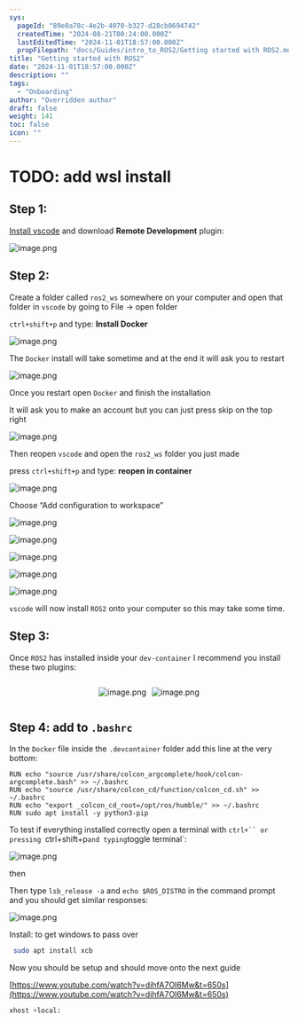 ```yaml
---
sys:
  pageId: "89e0a78c-4e2b-4070-b327-d28cb0694742"
  createdTime: "2024-08-21T00:24:00.000Z"
  lastEditedTime: "2024-11-01T18:57:00.000Z"
  propFilepath: "docs/Guides/intro_to_ROS2/Getting started with ROS2.md"
title: "Getting started with ROS2"
date: "2024-11-01T18:57:00.000Z"
description: ""
tags:
  - "Onboarding"
author: "Overridden author"
draft: false
weight: 141
toc: false
icon: ""
---
```


# TODO: add wsl install

## Step 1:

[Install vscode](https://code.visualstudio.com/download) and download **Remote Development** plugin:

![image.png](https://prod-files-secure.s3.us-west-2.amazonaws.com/d518164a-d88e-44d1-a4ee-3adb3bd8bce0/efb52993-1881-4a40-b95e-6f020334f022/image.png?X-Amz-Algorithm=AWS4-HMAC-SHA256&X-Amz-Content-Sha256=UNSIGNED-PAYLOAD&X-Amz-Credential=ASIAZI2LB466UWEJRTTP%2F20250219%2Fus-west-2%2Fs3%2Faws4_request&X-Amz-Date=20250219T003617Z&X-Amz-Expires=3600&X-Amz-Security-Token=IQoJb3JpZ2luX2VjEHEaCXVzLXdlc3QtMiJGMEQCIC4YRERjnS%2BGHMptqv7yVAg3iIypDNXHeCeqzpyJiY22AiAek2V9SSGbcQDED3kjufukfuOqL%2BzkTwDBR5jQMEWeRCqIBAia%2F%2F%2F%2F%2F%2F%2F%2F%2F%2F8BEAAaDDYzNzQyMzE4MzgwNSIMbQ9%2Ftxaf4YvUo%2BvGKtwDMy8%2Ba6XjCzQ4wVRmU%2FbZw1UlgShh44E7GeOfkNuzuChosUerzVcvAPLLJ72u7otJfqsWikWfCqoL605nDzttIwiMWVcW2DnZIBEbGyh008iZ4i8rw3TMmQeuubtJ2oRHFsSmp2cg4ZBK8SwAeMfUIDbwWTVvkqlnmf753nZ%2B9HhzuYwAyKYB1oBHHijH2YMo3r70Y%2BoSTslTxz1InHepWDiLSrdPwS5oe5IngrrIVGG4Ze0h%2Fqh%2F2GJPkHdKsIZVEtuJnyRPaXzxFSNkrqS%2FqWPAHCnNmNSzwuccz2xWZx8smCafhQaK5t6sSfri6Q8TTt0biVp4FMa9%2FmfNcoCaWf%2BDEGu%2FW7CWCW0EoU4DWj7EL7rsWkzI36elhnkw4c1EvQydRu3iCfXHm%2FRUGWvK%2Bmum%2FTjBvi2Bgje2EN%2BrJ7yfXo0gHbYlU1WE0bWrrqucevnIFxVHoR9gdeCMLSNdxKF2kS0pCh%2BXX7%2Fp5qLUaeAQpfgLU9V9LZaOJ2%2BnxfKkLUKia%2F0WHRhFuy1D0wDl0rvjiRIBc%2FC1%2B3QVLP6silBw8X%2Br%2BSaf0IvREBoeTCboCiMy3V4RyFjlfIjI2wbpqB5%2FV%2BEY5qoz9pQ7SHYWyQ68CM9SZ3kZPHo382cwn83UvQY6pgEU6ys%2FwjBc4PdKiysGcuvZ%2Br66mSIOe3WtoWk%2BcMlvZnFiGnr1uEPKh9YjOUXPynKNLg746RV0Fe4suhra7HRKBXN%2FNwIFQ3GsVJ7XqzwK1zCt2XBFduMkddPFwZ1Mmgw9fk8yzKJ1vmpt9c7SdUg%2F3O6eMGS%2ByZP5EOVeTNFX2jMaKESukRpfXGy9xmU2Spk2xXZ%2FUQmjNAJzp8XXGaT7fvSpRjQ2&X-Amz-Signature=b870760963035db9b5f8dfd2d05500d9f770114e013073cf507eab2516226362&X-Amz-SignedHeaders=host&x-id=GetObject)

## Step 2:

Create a folder called `ros2_ws` somewhere on your computer and open that folder in `vscode` by going to File → open folder 

`ctrl+shift+p` and type: **Install Docker**

![image.png](https://prod-files-secure.s3.us-west-2.amazonaws.com/d518164a-d88e-44d1-a4ee-3adb3bd8bce0/2269dc0e-1cd5-47ff-bceb-c04ad9b2eab0/image.png?X-Amz-Algorithm=AWS4-HMAC-SHA256&X-Amz-Content-Sha256=UNSIGNED-PAYLOAD&X-Amz-Credential=ASIAZI2LB466UWEJRTTP%2F20250219%2Fus-west-2%2Fs3%2Faws4_request&X-Amz-Date=20250219T003617Z&X-Amz-Expires=3600&X-Amz-Security-Token=IQoJb3JpZ2luX2VjEHEaCXVzLXdlc3QtMiJGMEQCIC4YRERjnS%2BGHMptqv7yVAg3iIypDNXHeCeqzpyJiY22AiAek2V9SSGbcQDED3kjufukfuOqL%2BzkTwDBR5jQMEWeRCqIBAia%2F%2F%2F%2F%2F%2F%2F%2F%2F%2F8BEAAaDDYzNzQyMzE4MzgwNSIMbQ9%2Ftxaf4YvUo%2BvGKtwDMy8%2Ba6XjCzQ4wVRmU%2FbZw1UlgShh44E7GeOfkNuzuChosUerzVcvAPLLJ72u7otJfqsWikWfCqoL605nDzttIwiMWVcW2DnZIBEbGyh008iZ4i8rw3TMmQeuubtJ2oRHFsSmp2cg4ZBK8SwAeMfUIDbwWTVvkqlnmf753nZ%2B9HhzuYwAyKYB1oBHHijH2YMo3r70Y%2BoSTslTxz1InHepWDiLSrdPwS5oe5IngrrIVGG4Ze0h%2Fqh%2F2GJPkHdKsIZVEtuJnyRPaXzxFSNkrqS%2FqWPAHCnNmNSzwuccz2xWZx8smCafhQaK5t6sSfri6Q8TTt0biVp4FMa9%2FmfNcoCaWf%2BDEGu%2FW7CWCW0EoU4DWj7EL7rsWkzI36elhnkw4c1EvQydRu3iCfXHm%2FRUGWvK%2Bmum%2FTjBvi2Bgje2EN%2BrJ7yfXo0gHbYlU1WE0bWrrqucevnIFxVHoR9gdeCMLSNdxKF2kS0pCh%2BXX7%2Fp5qLUaeAQpfgLU9V9LZaOJ2%2BnxfKkLUKia%2F0WHRhFuy1D0wDl0rvjiRIBc%2FC1%2B3QVLP6silBw8X%2Br%2BSaf0IvREBoeTCboCiMy3V4RyFjlfIjI2wbpqB5%2FV%2BEY5qoz9pQ7SHYWyQ68CM9SZ3kZPHo382cwn83UvQY6pgEU6ys%2FwjBc4PdKiysGcuvZ%2Br66mSIOe3WtoWk%2BcMlvZnFiGnr1uEPKh9YjOUXPynKNLg746RV0Fe4suhra7HRKBXN%2FNwIFQ3GsVJ7XqzwK1zCt2XBFduMkddPFwZ1Mmgw9fk8yzKJ1vmpt9c7SdUg%2F3O6eMGS%2ByZP5EOVeTNFX2jMaKESukRpfXGy9xmU2Spk2xXZ%2FUQmjNAJzp8XXGaT7fvSpRjQ2&X-Amz-Signature=195a9a3c6de8b74d78d555b47da0952d272629bad1cc2a61d4032b68cc8f1b81&X-Amz-SignedHeaders=host&x-id=GetObject)

The `Docker` install will take sometime and at the end it will ask you to restart

![image.png](https://prod-files-secure.s3.us-west-2.amazonaws.com/d518164a-d88e-44d1-a4ee-3adb3bd8bce0/ed233f78-be33-4b1f-b89c-9c346c0e961e/image.png?X-Amz-Algorithm=AWS4-HMAC-SHA256&X-Amz-Content-Sha256=UNSIGNED-PAYLOAD&X-Amz-Credential=ASIAZI2LB466UWEJRTTP%2F20250219%2Fus-west-2%2Fs3%2Faws4_request&X-Amz-Date=20250219T003617Z&X-Amz-Expires=3600&X-Amz-Security-Token=IQoJb3JpZ2luX2VjEHEaCXVzLXdlc3QtMiJGMEQCIC4YRERjnS%2BGHMptqv7yVAg3iIypDNXHeCeqzpyJiY22AiAek2V9SSGbcQDED3kjufukfuOqL%2BzkTwDBR5jQMEWeRCqIBAia%2F%2F%2F%2F%2F%2F%2F%2F%2F%2F8BEAAaDDYzNzQyMzE4MzgwNSIMbQ9%2Ftxaf4YvUo%2BvGKtwDMy8%2Ba6XjCzQ4wVRmU%2FbZw1UlgShh44E7GeOfkNuzuChosUerzVcvAPLLJ72u7otJfqsWikWfCqoL605nDzttIwiMWVcW2DnZIBEbGyh008iZ4i8rw3TMmQeuubtJ2oRHFsSmp2cg4ZBK8SwAeMfUIDbwWTVvkqlnmf753nZ%2B9HhzuYwAyKYB1oBHHijH2YMo3r70Y%2BoSTslTxz1InHepWDiLSrdPwS5oe5IngrrIVGG4Ze0h%2Fqh%2F2GJPkHdKsIZVEtuJnyRPaXzxFSNkrqS%2FqWPAHCnNmNSzwuccz2xWZx8smCafhQaK5t6sSfri6Q8TTt0biVp4FMa9%2FmfNcoCaWf%2BDEGu%2FW7CWCW0EoU4DWj7EL7rsWkzI36elhnkw4c1EvQydRu3iCfXHm%2FRUGWvK%2Bmum%2FTjBvi2Bgje2EN%2BrJ7yfXo0gHbYlU1WE0bWrrqucevnIFxVHoR9gdeCMLSNdxKF2kS0pCh%2BXX7%2Fp5qLUaeAQpfgLU9V9LZaOJ2%2BnxfKkLUKia%2F0WHRhFuy1D0wDl0rvjiRIBc%2FC1%2B3QVLP6silBw8X%2Br%2BSaf0IvREBoeTCboCiMy3V4RyFjlfIjI2wbpqB5%2FV%2BEY5qoz9pQ7SHYWyQ68CM9SZ3kZPHo382cwn83UvQY6pgEU6ys%2FwjBc4PdKiysGcuvZ%2Br66mSIOe3WtoWk%2BcMlvZnFiGnr1uEPKh9YjOUXPynKNLg746RV0Fe4suhra7HRKBXN%2FNwIFQ3GsVJ7XqzwK1zCt2XBFduMkddPFwZ1Mmgw9fk8yzKJ1vmpt9c7SdUg%2F3O6eMGS%2ByZP5EOVeTNFX2jMaKESukRpfXGy9xmU2Spk2xXZ%2FUQmjNAJzp8XXGaT7fvSpRjQ2&X-Amz-Signature=e29e280a65fde7938a15e30da53bbe8d2fc76ea6afa04878cc1a45b96eff631d&X-Amz-SignedHeaders=host&x-id=GetObject)

Once you restart open `Docker` and finish the installation

It will ask you to make an account but you can just press skip on the top right

![image.png](https://prod-files-secure.s3.us-west-2.amazonaws.com/d518164a-d88e-44d1-a4ee-3adb3bd8bce0/21010ad9-1659-4fd9-9f59-9932a09b2a3d/image.png?X-Amz-Algorithm=AWS4-HMAC-SHA256&X-Amz-Content-Sha256=UNSIGNED-PAYLOAD&X-Amz-Credential=ASIAZI2LB466UWEJRTTP%2F20250219%2Fus-west-2%2Fs3%2Faws4_request&X-Amz-Date=20250219T003617Z&X-Amz-Expires=3600&X-Amz-Security-Token=IQoJb3JpZ2luX2VjEHEaCXVzLXdlc3QtMiJGMEQCIC4YRERjnS%2BGHMptqv7yVAg3iIypDNXHeCeqzpyJiY22AiAek2V9SSGbcQDED3kjufukfuOqL%2BzkTwDBR5jQMEWeRCqIBAia%2F%2F%2F%2F%2F%2F%2F%2F%2F%2F8BEAAaDDYzNzQyMzE4MzgwNSIMbQ9%2Ftxaf4YvUo%2BvGKtwDMy8%2Ba6XjCzQ4wVRmU%2FbZw1UlgShh44E7GeOfkNuzuChosUerzVcvAPLLJ72u7otJfqsWikWfCqoL605nDzttIwiMWVcW2DnZIBEbGyh008iZ4i8rw3TMmQeuubtJ2oRHFsSmp2cg4ZBK8SwAeMfUIDbwWTVvkqlnmf753nZ%2B9HhzuYwAyKYB1oBHHijH2YMo3r70Y%2BoSTslTxz1InHepWDiLSrdPwS5oe5IngrrIVGG4Ze0h%2Fqh%2F2GJPkHdKsIZVEtuJnyRPaXzxFSNkrqS%2FqWPAHCnNmNSzwuccz2xWZx8smCafhQaK5t6sSfri6Q8TTt0biVp4FMa9%2FmfNcoCaWf%2BDEGu%2FW7CWCW0EoU4DWj7EL7rsWkzI36elhnkw4c1EvQydRu3iCfXHm%2FRUGWvK%2Bmum%2FTjBvi2Bgje2EN%2BrJ7yfXo0gHbYlU1WE0bWrrqucevnIFxVHoR9gdeCMLSNdxKF2kS0pCh%2BXX7%2Fp5qLUaeAQpfgLU9V9LZaOJ2%2BnxfKkLUKia%2F0WHRhFuy1D0wDl0rvjiRIBc%2FC1%2B3QVLP6silBw8X%2Br%2BSaf0IvREBoeTCboCiMy3V4RyFjlfIjI2wbpqB5%2FV%2BEY5qoz9pQ7SHYWyQ68CM9SZ3kZPHo382cwn83UvQY6pgEU6ys%2FwjBc4PdKiysGcuvZ%2Br66mSIOe3WtoWk%2BcMlvZnFiGnr1uEPKh9YjOUXPynKNLg746RV0Fe4suhra7HRKBXN%2FNwIFQ3GsVJ7XqzwK1zCt2XBFduMkddPFwZ1Mmgw9fk8yzKJ1vmpt9c7SdUg%2F3O6eMGS%2ByZP5EOVeTNFX2jMaKESukRpfXGy9xmU2Spk2xXZ%2FUQmjNAJzp8XXGaT7fvSpRjQ2&X-Amz-Signature=47aac3f840fb466751d712dbb8076104fed3f6566eb42d0653ddd66dcbb745fe&X-Amz-SignedHeaders=host&x-id=GetObject)

Then reopen `vscode` and open the `ros2_ws` folder you just made

press `ctrl+shift+p` and type: **reopen in container**

![image.png](https://prod-files-secure.s3.us-west-2.amazonaws.com/d518164a-d88e-44d1-a4ee-3adb3bd8bce0/4e93b8c2-41ad-488c-8095-c74205196118/image.png?X-Amz-Algorithm=AWS4-HMAC-SHA256&X-Amz-Content-Sha256=UNSIGNED-PAYLOAD&X-Amz-Credential=ASIAZI2LB466UWEJRTTP%2F20250219%2Fus-west-2%2Fs3%2Faws4_request&X-Amz-Date=20250219T003617Z&X-Amz-Expires=3600&X-Amz-Security-Token=IQoJb3JpZ2luX2VjEHEaCXVzLXdlc3QtMiJGMEQCIC4YRERjnS%2BGHMptqv7yVAg3iIypDNXHeCeqzpyJiY22AiAek2V9SSGbcQDED3kjufukfuOqL%2BzkTwDBR5jQMEWeRCqIBAia%2F%2F%2F%2F%2F%2F%2F%2F%2F%2F8BEAAaDDYzNzQyMzE4MzgwNSIMbQ9%2Ftxaf4YvUo%2BvGKtwDMy8%2Ba6XjCzQ4wVRmU%2FbZw1UlgShh44E7GeOfkNuzuChosUerzVcvAPLLJ72u7otJfqsWikWfCqoL605nDzttIwiMWVcW2DnZIBEbGyh008iZ4i8rw3TMmQeuubtJ2oRHFsSmp2cg4ZBK8SwAeMfUIDbwWTVvkqlnmf753nZ%2B9HhzuYwAyKYB1oBHHijH2YMo3r70Y%2BoSTslTxz1InHepWDiLSrdPwS5oe5IngrrIVGG4Ze0h%2Fqh%2F2GJPkHdKsIZVEtuJnyRPaXzxFSNkrqS%2FqWPAHCnNmNSzwuccz2xWZx8smCafhQaK5t6sSfri6Q8TTt0biVp4FMa9%2FmfNcoCaWf%2BDEGu%2FW7CWCW0EoU4DWj7EL7rsWkzI36elhnkw4c1EvQydRu3iCfXHm%2FRUGWvK%2Bmum%2FTjBvi2Bgje2EN%2BrJ7yfXo0gHbYlU1WE0bWrrqucevnIFxVHoR9gdeCMLSNdxKF2kS0pCh%2BXX7%2Fp5qLUaeAQpfgLU9V9LZaOJ2%2BnxfKkLUKia%2F0WHRhFuy1D0wDl0rvjiRIBc%2FC1%2B3QVLP6silBw8X%2Br%2BSaf0IvREBoeTCboCiMy3V4RyFjlfIjI2wbpqB5%2FV%2BEY5qoz9pQ7SHYWyQ68CM9SZ3kZPHo382cwn83UvQY6pgEU6ys%2FwjBc4PdKiysGcuvZ%2Br66mSIOe3WtoWk%2BcMlvZnFiGnr1uEPKh9YjOUXPynKNLg746RV0Fe4suhra7HRKBXN%2FNwIFQ3GsVJ7XqzwK1zCt2XBFduMkddPFwZ1Mmgw9fk8yzKJ1vmpt9c7SdUg%2F3O6eMGS%2ByZP5EOVeTNFX2jMaKESukRpfXGy9xmU2Spk2xXZ%2FUQmjNAJzp8XXGaT7fvSpRjQ2&X-Amz-Signature=69fb93bb72614addddfe5a882a5db16ec76a8329cb23e4ca2d4c79d7727af0c5&X-Amz-SignedHeaders=host&x-id=GetObject)

Choose “Add configuration to workspace”

![image.png](https://prod-files-secure.s3.us-west-2.amazonaws.com/d518164a-d88e-44d1-a4ee-3adb3bd8bce0/9560b282-5060-4989-ba37-97e7b2c22476/image.png?X-Amz-Algorithm=AWS4-HMAC-SHA256&X-Amz-Content-Sha256=UNSIGNED-PAYLOAD&X-Amz-Credential=ASIAZI2LB466UWEJRTTP%2F20250219%2Fus-west-2%2Fs3%2Faws4_request&X-Amz-Date=20250219T003617Z&X-Amz-Expires=3600&X-Amz-Security-Token=IQoJb3JpZ2luX2VjEHEaCXVzLXdlc3QtMiJGMEQCIC4YRERjnS%2BGHMptqv7yVAg3iIypDNXHeCeqzpyJiY22AiAek2V9SSGbcQDED3kjufukfuOqL%2BzkTwDBR5jQMEWeRCqIBAia%2F%2F%2F%2F%2F%2F%2F%2F%2F%2F8BEAAaDDYzNzQyMzE4MzgwNSIMbQ9%2Ftxaf4YvUo%2BvGKtwDMy8%2Ba6XjCzQ4wVRmU%2FbZw1UlgShh44E7GeOfkNuzuChosUerzVcvAPLLJ72u7otJfqsWikWfCqoL605nDzttIwiMWVcW2DnZIBEbGyh008iZ4i8rw3TMmQeuubtJ2oRHFsSmp2cg4ZBK8SwAeMfUIDbwWTVvkqlnmf753nZ%2B9HhzuYwAyKYB1oBHHijH2YMo3r70Y%2BoSTslTxz1InHepWDiLSrdPwS5oe5IngrrIVGG4Ze0h%2Fqh%2F2GJPkHdKsIZVEtuJnyRPaXzxFSNkrqS%2FqWPAHCnNmNSzwuccz2xWZx8smCafhQaK5t6sSfri6Q8TTt0biVp4FMa9%2FmfNcoCaWf%2BDEGu%2FW7CWCW0EoU4DWj7EL7rsWkzI36elhnkw4c1EvQydRu3iCfXHm%2FRUGWvK%2Bmum%2FTjBvi2Bgje2EN%2BrJ7yfXo0gHbYlU1WE0bWrrqucevnIFxVHoR9gdeCMLSNdxKF2kS0pCh%2BXX7%2Fp5qLUaeAQpfgLU9V9LZaOJ2%2BnxfKkLUKia%2F0WHRhFuy1D0wDl0rvjiRIBc%2FC1%2B3QVLP6silBw8X%2Br%2BSaf0IvREBoeTCboCiMy3V4RyFjlfIjI2wbpqB5%2FV%2BEY5qoz9pQ7SHYWyQ68CM9SZ3kZPHo382cwn83UvQY6pgEU6ys%2FwjBc4PdKiysGcuvZ%2Br66mSIOe3WtoWk%2BcMlvZnFiGnr1uEPKh9YjOUXPynKNLg746RV0Fe4suhra7HRKBXN%2FNwIFQ3GsVJ7XqzwK1zCt2XBFduMkddPFwZ1Mmgw9fk8yzKJ1vmpt9c7SdUg%2F3O6eMGS%2ByZP5EOVeTNFX2jMaKESukRpfXGy9xmU2Spk2xXZ%2FUQmjNAJzp8XXGaT7fvSpRjQ2&X-Amz-Signature=4fa59d205f52f3c4206d0f99046f874643317a3683745c6fb0efd8f762770b6a&X-Amz-SignedHeaders=host&x-id=GetObject)

![image.png](https://prod-files-secure.s3.us-west-2.amazonaws.com/d518164a-d88e-44d1-a4ee-3adb3bd8bce0/2ee63f81-886b-48e8-a553-dc6e5eac99e4/image.png?X-Amz-Algorithm=AWS4-HMAC-SHA256&X-Amz-Content-Sha256=UNSIGNED-PAYLOAD&X-Amz-Credential=ASIAZI2LB466UWEJRTTP%2F20250219%2Fus-west-2%2Fs3%2Faws4_request&X-Amz-Date=20250219T003617Z&X-Amz-Expires=3600&X-Amz-Security-Token=IQoJb3JpZ2luX2VjEHEaCXVzLXdlc3QtMiJGMEQCIC4YRERjnS%2BGHMptqv7yVAg3iIypDNXHeCeqzpyJiY22AiAek2V9SSGbcQDED3kjufukfuOqL%2BzkTwDBR5jQMEWeRCqIBAia%2F%2F%2F%2F%2F%2F%2F%2F%2F%2F8BEAAaDDYzNzQyMzE4MzgwNSIMbQ9%2Ftxaf4YvUo%2BvGKtwDMy8%2Ba6XjCzQ4wVRmU%2FbZw1UlgShh44E7GeOfkNuzuChosUerzVcvAPLLJ72u7otJfqsWikWfCqoL605nDzttIwiMWVcW2DnZIBEbGyh008iZ4i8rw3TMmQeuubtJ2oRHFsSmp2cg4ZBK8SwAeMfUIDbwWTVvkqlnmf753nZ%2B9HhzuYwAyKYB1oBHHijH2YMo3r70Y%2BoSTslTxz1InHepWDiLSrdPwS5oe5IngrrIVGG4Ze0h%2Fqh%2F2GJPkHdKsIZVEtuJnyRPaXzxFSNkrqS%2FqWPAHCnNmNSzwuccz2xWZx8smCafhQaK5t6sSfri6Q8TTt0biVp4FMa9%2FmfNcoCaWf%2BDEGu%2FW7CWCW0EoU4DWj7EL7rsWkzI36elhnkw4c1EvQydRu3iCfXHm%2FRUGWvK%2Bmum%2FTjBvi2Bgje2EN%2BrJ7yfXo0gHbYlU1WE0bWrrqucevnIFxVHoR9gdeCMLSNdxKF2kS0pCh%2BXX7%2Fp5qLUaeAQpfgLU9V9LZaOJ2%2BnxfKkLUKia%2F0WHRhFuy1D0wDl0rvjiRIBc%2FC1%2B3QVLP6silBw8X%2Br%2BSaf0IvREBoeTCboCiMy3V4RyFjlfIjI2wbpqB5%2FV%2BEY5qoz9pQ7SHYWyQ68CM9SZ3kZPHo382cwn83UvQY6pgEU6ys%2FwjBc4PdKiysGcuvZ%2Br66mSIOe3WtoWk%2BcMlvZnFiGnr1uEPKh9YjOUXPynKNLg746RV0Fe4suhra7HRKBXN%2FNwIFQ3GsVJ7XqzwK1zCt2XBFduMkddPFwZ1Mmgw9fk8yzKJ1vmpt9c7SdUg%2F3O6eMGS%2ByZP5EOVeTNFX2jMaKESukRpfXGy9xmU2Spk2xXZ%2FUQmjNAJzp8XXGaT7fvSpRjQ2&X-Amz-Signature=8555e339b73e7da12a13585fe7e06c6b89108688a40e9abd38debeb839637b8c&X-Amz-SignedHeaders=host&x-id=GetObject)

![image.png](https://prod-files-secure.s3.us-west-2.amazonaws.com/d518164a-d88e-44d1-a4ee-3adb3bd8bce0/ae1580b2-b048-407e-aed9-b584224a7a04/image.png?X-Amz-Algorithm=AWS4-HMAC-SHA256&X-Amz-Content-Sha256=UNSIGNED-PAYLOAD&X-Amz-Credential=ASIAZI2LB466UWEJRTTP%2F20250219%2Fus-west-2%2Fs3%2Faws4_request&X-Amz-Date=20250219T003617Z&X-Amz-Expires=3600&X-Amz-Security-Token=IQoJb3JpZ2luX2VjEHEaCXVzLXdlc3QtMiJGMEQCIC4YRERjnS%2BGHMptqv7yVAg3iIypDNXHeCeqzpyJiY22AiAek2V9SSGbcQDED3kjufukfuOqL%2BzkTwDBR5jQMEWeRCqIBAia%2F%2F%2F%2F%2F%2F%2F%2F%2F%2F8BEAAaDDYzNzQyMzE4MzgwNSIMbQ9%2Ftxaf4YvUo%2BvGKtwDMy8%2Ba6XjCzQ4wVRmU%2FbZw1UlgShh44E7GeOfkNuzuChosUerzVcvAPLLJ72u7otJfqsWikWfCqoL605nDzttIwiMWVcW2DnZIBEbGyh008iZ4i8rw3TMmQeuubtJ2oRHFsSmp2cg4ZBK8SwAeMfUIDbwWTVvkqlnmf753nZ%2B9HhzuYwAyKYB1oBHHijH2YMo3r70Y%2BoSTslTxz1InHepWDiLSrdPwS5oe5IngrrIVGG4Ze0h%2Fqh%2F2GJPkHdKsIZVEtuJnyRPaXzxFSNkrqS%2FqWPAHCnNmNSzwuccz2xWZx8smCafhQaK5t6sSfri6Q8TTt0biVp4FMa9%2FmfNcoCaWf%2BDEGu%2FW7CWCW0EoU4DWj7EL7rsWkzI36elhnkw4c1EvQydRu3iCfXHm%2FRUGWvK%2Bmum%2FTjBvi2Bgje2EN%2BrJ7yfXo0gHbYlU1WE0bWrrqucevnIFxVHoR9gdeCMLSNdxKF2kS0pCh%2BXX7%2Fp5qLUaeAQpfgLU9V9LZaOJ2%2BnxfKkLUKia%2F0WHRhFuy1D0wDl0rvjiRIBc%2FC1%2B3QVLP6silBw8X%2Br%2BSaf0IvREBoeTCboCiMy3V4RyFjlfIjI2wbpqB5%2FV%2BEY5qoz9pQ7SHYWyQ68CM9SZ3kZPHo382cwn83UvQY6pgEU6ys%2FwjBc4PdKiysGcuvZ%2Br66mSIOe3WtoWk%2BcMlvZnFiGnr1uEPKh9YjOUXPynKNLg746RV0Fe4suhra7HRKBXN%2FNwIFQ3GsVJ7XqzwK1zCt2XBFduMkddPFwZ1Mmgw9fk8yzKJ1vmpt9c7SdUg%2F3O6eMGS%2ByZP5EOVeTNFX2jMaKESukRpfXGy9xmU2Spk2xXZ%2FUQmjNAJzp8XXGaT7fvSpRjQ2&X-Amz-Signature=2eb5510499870568dafec34c86ebb734ce9b066b13fce647780e97c64129b6d5&X-Amz-SignedHeaders=host&x-id=GetObject)

![image.png](https://prod-files-secure.s3.us-west-2.amazonaws.com/d518164a-d88e-44d1-a4ee-3adb3bd8bce0/53255b28-f75e-430f-b9e3-c0ac8577e42b/image.png?X-Amz-Algorithm=AWS4-HMAC-SHA256&X-Amz-Content-Sha256=UNSIGNED-PAYLOAD&X-Amz-Credential=ASIAZI2LB466UWEJRTTP%2F20250219%2Fus-west-2%2Fs3%2Faws4_request&X-Amz-Date=20250219T003617Z&X-Amz-Expires=3600&X-Amz-Security-Token=IQoJb3JpZ2luX2VjEHEaCXVzLXdlc3QtMiJGMEQCIC4YRERjnS%2BGHMptqv7yVAg3iIypDNXHeCeqzpyJiY22AiAek2V9SSGbcQDED3kjufukfuOqL%2BzkTwDBR5jQMEWeRCqIBAia%2F%2F%2F%2F%2F%2F%2F%2F%2F%2F8BEAAaDDYzNzQyMzE4MzgwNSIMbQ9%2Ftxaf4YvUo%2BvGKtwDMy8%2Ba6XjCzQ4wVRmU%2FbZw1UlgShh44E7GeOfkNuzuChosUerzVcvAPLLJ72u7otJfqsWikWfCqoL605nDzttIwiMWVcW2DnZIBEbGyh008iZ4i8rw3TMmQeuubtJ2oRHFsSmp2cg4ZBK8SwAeMfUIDbwWTVvkqlnmf753nZ%2B9HhzuYwAyKYB1oBHHijH2YMo3r70Y%2BoSTslTxz1InHepWDiLSrdPwS5oe5IngrrIVGG4Ze0h%2Fqh%2F2GJPkHdKsIZVEtuJnyRPaXzxFSNkrqS%2FqWPAHCnNmNSzwuccz2xWZx8smCafhQaK5t6sSfri6Q8TTt0biVp4FMa9%2FmfNcoCaWf%2BDEGu%2FW7CWCW0EoU4DWj7EL7rsWkzI36elhnkw4c1EvQydRu3iCfXHm%2FRUGWvK%2Bmum%2FTjBvi2Bgje2EN%2BrJ7yfXo0gHbYlU1WE0bWrrqucevnIFxVHoR9gdeCMLSNdxKF2kS0pCh%2BXX7%2Fp5qLUaeAQpfgLU9V9LZaOJ2%2BnxfKkLUKia%2F0WHRhFuy1D0wDl0rvjiRIBc%2FC1%2B3QVLP6silBw8X%2Br%2BSaf0IvREBoeTCboCiMy3V4RyFjlfIjI2wbpqB5%2FV%2BEY5qoz9pQ7SHYWyQ68CM9SZ3kZPHo382cwn83UvQY6pgEU6ys%2FwjBc4PdKiysGcuvZ%2Br66mSIOe3WtoWk%2BcMlvZnFiGnr1uEPKh9YjOUXPynKNLg746RV0Fe4suhra7HRKBXN%2FNwIFQ3GsVJ7XqzwK1zCt2XBFduMkddPFwZ1Mmgw9fk8yzKJ1vmpt9c7SdUg%2F3O6eMGS%2ByZP5EOVeTNFX2jMaKESukRpfXGy9xmU2Spk2xXZ%2FUQmjNAJzp8XXGaT7fvSpRjQ2&X-Amz-Signature=ac5c7d7e04d226296836bcc2b9ecce783dfe5fde18a3e32e3bc2dce8a68109d3&X-Amz-SignedHeaders=host&x-id=GetObject)

![image.png](https://prod-files-secure.s3.us-west-2.amazonaws.com/d518164a-d88e-44d1-a4ee-3adb3bd8bce0/7c562767-5af9-4ffb-97d1-327bcdf4ee00/image.png?X-Amz-Algorithm=AWS4-HMAC-SHA256&X-Amz-Content-Sha256=UNSIGNED-PAYLOAD&X-Amz-Credential=ASIAZI2LB466UWEJRTTP%2F20250219%2Fus-west-2%2Fs3%2Faws4_request&X-Amz-Date=20250219T003617Z&X-Amz-Expires=3600&X-Amz-Security-Token=IQoJb3JpZ2luX2VjEHEaCXVzLXdlc3QtMiJGMEQCIC4YRERjnS%2BGHMptqv7yVAg3iIypDNXHeCeqzpyJiY22AiAek2V9SSGbcQDED3kjufukfuOqL%2BzkTwDBR5jQMEWeRCqIBAia%2F%2F%2F%2F%2F%2F%2F%2F%2F%2F8BEAAaDDYzNzQyMzE4MzgwNSIMbQ9%2Ftxaf4YvUo%2BvGKtwDMy8%2Ba6XjCzQ4wVRmU%2FbZw1UlgShh44E7GeOfkNuzuChosUerzVcvAPLLJ72u7otJfqsWikWfCqoL605nDzttIwiMWVcW2DnZIBEbGyh008iZ4i8rw3TMmQeuubtJ2oRHFsSmp2cg4ZBK8SwAeMfUIDbwWTVvkqlnmf753nZ%2B9HhzuYwAyKYB1oBHHijH2YMo3r70Y%2BoSTslTxz1InHepWDiLSrdPwS5oe5IngrrIVGG4Ze0h%2Fqh%2F2GJPkHdKsIZVEtuJnyRPaXzxFSNkrqS%2FqWPAHCnNmNSzwuccz2xWZx8smCafhQaK5t6sSfri6Q8TTt0biVp4FMa9%2FmfNcoCaWf%2BDEGu%2FW7CWCW0EoU4DWj7EL7rsWkzI36elhnkw4c1EvQydRu3iCfXHm%2FRUGWvK%2Bmum%2FTjBvi2Bgje2EN%2BrJ7yfXo0gHbYlU1WE0bWrrqucevnIFxVHoR9gdeCMLSNdxKF2kS0pCh%2BXX7%2Fp5qLUaeAQpfgLU9V9LZaOJ2%2BnxfKkLUKia%2F0WHRhFuy1D0wDl0rvjiRIBc%2FC1%2B3QVLP6silBw8X%2Br%2BSaf0IvREBoeTCboCiMy3V4RyFjlfIjI2wbpqB5%2FV%2BEY5qoz9pQ7SHYWyQ68CM9SZ3kZPHo382cwn83UvQY6pgEU6ys%2FwjBc4PdKiysGcuvZ%2Br66mSIOe3WtoWk%2BcMlvZnFiGnr1uEPKh9YjOUXPynKNLg746RV0Fe4suhra7HRKBXN%2FNwIFQ3GsVJ7XqzwK1zCt2XBFduMkddPFwZ1Mmgw9fk8yzKJ1vmpt9c7SdUg%2F3O6eMGS%2ByZP5EOVeTNFX2jMaKESukRpfXGy9xmU2Spk2xXZ%2FUQmjNAJzp8XXGaT7fvSpRjQ2&X-Amz-Signature=eb01e2a27753f3ef0950e77f79b8c935433bd7b9cfde31afed3ec5688feb3aef&X-Amz-SignedHeaders=host&x-id=GetObject)

`vscode` will now install `ROS2` onto your computer so this may take some time.

## Step 3:

Once `ROS2` has installed inside your `dev-container` I recommend you install these two plugins:

<div style="display: flex;flex-direction: row; column-gap:10px; max-width: 630px;justify-content: center;">
<div>

![image.png](https://prod-files-secure.s3.us-west-2.amazonaws.com/d518164a-d88e-44d1-a4ee-3adb3bd8bce0/3fc3d550-5a54-4ba1-ba6b-faa01cdb7369/image.png?X-Amz-Algorithm=AWS4-HMAC-SHA256&X-Amz-Content-Sha256=UNSIGNED-PAYLOAD&X-Amz-Credential=ASIAZI2LB466ZEQ4WVVJ%2F20250219%2Fus-west-2%2Fs3%2Faws4_request&X-Amz-Date=20250219T003621Z&X-Amz-Expires=3600&X-Amz-Security-Token=IQoJb3JpZ2luX2VjEHEaCXVzLXdlc3QtMiJHMEUCIArS8P4B9Ez97MayCMxz0ljp0nfy4V%2BRX2UTI696bz3rAiEAoYYm9vj2WFd6Bk2vQzfbtCc%2FyD58fKrduXbZ7meom5oqiAQImv%2F%2F%2F%2F%2F%2F%2F%2F%2F%2FARAAGgw2Mzc0MjMxODM4MDUiDJ1EctC8oLlr4xZVNircA5NZ%2FLc1Zso6%2FSvicjfwi8Dep05mctWDkBqHDUZAw4F4ZxN80TVpJ3XtlznXKkz1VINCR08j%2FYmZd6yt8ikuKhcoO98d%2FuGuOW8qdvoWzBoLwze54SqT05i5KEcOZr3vEsiZMlf63XROdtgJXDr2NMhH2%2BDr7LLaPPpxFCLn4jhLAIb3I0ITkkywo9WmDmQ%2B7Bt9PVqVUGBZXRcZ9oYDW3i7Ao6RHneU%2FEeGUGZvPqR6MZSrDHAnjkAEAU6ueZBNkAhzolbn6a2KdjuD7KbxArJjM6scRjEEHFKfLAhd4kR7DJg5eHXde97xPc9nea%2BaSaRBEa19v5W2gI8cnpXJP6QoCQjki6Kz2w0us1Ht2R%2BS6yeKfMFXjjXEs8EVmtIBB5MQOmcXNsluF8KYyo4AGNKS3%2FrwrmsRVdOb8XooMCDlLSOWzKis%2BLWEWd9lI9FqkTV6dvK7uYDNF26j1EMJxB97n1xcUHN7o4MisH2b7%2BznaMPy%2FsNJNj6hNu6qjuO6yp4FgFw%2BnyEkZxNE3eTlTEoC%2Fwa%2BP%2FOfKAjCKU1xoTBO5JVdpCNLuMAruwGklcpU2VKnrNgdXBUrr%2BE0xADAxDQJGp5LOGSZ%2BsqmBmS6oqrPEFvyOZnCKBHBrJiHMMzM1L0GOqUBLM1jOQq0UsboVJ00b899BLmQ6zChpx0YQg3qd1qDsvZtAMrjlicQonfkYxoWQzUrmh0MV6nCKuhycbMWFNiDHzytpo9KxA%2FMiaGx2IUZVMeWQoear9kmDAgxvX6Am9AoovXbJoon9oouEfMuj7h33m%2B4DXHrKNsW7kTUVY32wVDOZiyKBzl0eInRWQpnNNMmK%2BuRGa3w%2F03%2Fp7fkaJPAfkUo8VO%2F&X-Amz-Signature=cc7b4a86f53057dff8860f945c4f806a0fe30c7da26ed107564051f0a0c2bc22&X-Amz-SignedHeaders=host&x-id=GetObject)

</div>
<div>

![image.png](https://prod-files-secure.s3.us-west-2.amazonaws.com/d518164a-d88e-44d1-a4ee-3adb3bd8bce0/d994cc66-13c2-4093-a5a3-f84cf4601a82/image.png?X-Amz-Algorithm=AWS4-HMAC-SHA256&X-Amz-Content-Sha256=UNSIGNED-PAYLOAD&X-Amz-Credential=ASIAZI2LB466WMQUOK54%2F20250219%2Fus-west-2%2Fs3%2Faws4_request&X-Amz-Date=20250219T003621Z&X-Amz-Expires=3600&X-Amz-Security-Token=IQoJb3JpZ2luX2VjEHEaCXVzLXdlc3QtMiJIMEYCIQDfbJpcUtjruTAvQX1qUtXXW3f07JzvfHtopdS%2B0nfzoAIhAJjy0dyU0TowFjndh%2FX3gW8f9K%2FiFhGzGAOiIMVd9RG3KogECJr%2F%2F%2F%2F%2F%2F%2F%2F%2F%2FwEQABoMNjM3NDIzMTgzODA1IgwKOV%2FsNFRYTSpwEfIq3ANB2GAYprBF5phJNnyIbmZNtamGuyenIY0rZspKQf0WGObTg6zCm6QUiEeQ7XX26RU3MO73Foj%2BbgtLRT8shlTlWJcnzudjKznO8vP21BmKqqIwen%2BUq2ej5i5VQNX%2B%2FqETYtjzeiZVz9VKBncyBtLUkpbgTvnJSpeOqCr%2BJbtR6WHbYpi4MgedfJc0uxD5iPV%2F%2BQpKmhMLOcFLQBm6MLPt%2BQUdig%2B53V%2FNzDkMDqh7Os0dXFKt1H3UbC1%2FNXntdoELm%2BAPQJTsXcf%2Fni%2FEH%2B5VUYauf%2FY0HvWV8DuuRxy833eniQa4RTdaXnTvM1uQd8rsr4pdMxvdPB4U3gKv3cGb34RVRlcNRdjL%2FCuzSic3pqzrSnePkHG6ChmqJy3qg8Sd0bYDbgcBbF8QpEqm3VAGZnkqsvBdMyvaZRI5wfdCQ%2F2UoRO9D6Im5Hpi%2BQ%2BQx%2BwTkaqWTOwSdfEV5lLYJQylodGNvOqA5gARxIkMqtkYwYmlAjlcUUrv11n0U3XGaEavS3lIqLRHdwCKBUKBplnnPhTnjAJd5uNwkbPeRZHNnRFbLGgh1u59o8C%2Btt2yBG%2Bf0u18nJmVYZuzxHJYFl%2BKdNSHUaQ4zi52QYlisU3PEYxtHeABeWKdMsGJjDDizNS9BjqkAdugyM2K5RoGh7koV4MVHDa%2FsgwaRvzjUmKOUfagb7XeRC0vyTSO6ITfWJ8r%2FmylbPhGX5ZN87FCcVDauvwKD7L8gdX7gXhvmo2pRG8sOdk1%2BKpQCYMYSRgWuLkf9QyI0tl4YD2zJaTmsoMSFIbKmhOEAs32xLU8YMfI07iO3EB6gl3tLPTwqh9GCZgzSjoGCYGKUIIZQFDZpxw07yl%2F%2BJTaWKRZ&X-Amz-Signature=4eca3ae777c7ce8c2616a600bd29e44fe56d84029b353f67004ed805c5887cfe&X-Amz-SignedHeaders=host&x-id=GetObject)

</div>
</div>

## Step 4: add to `.bashrc`

In the `Docker` file inside the `.devcontainer` folder add this line at the very bottom: 

```docker
RUN echo "source /usr/share/colcon_argcomplete/hook/colcon-argcomplete.bash" >> ~/.bashrc
RUN echo "source /usr/share/colcon_cd/function/colcon_cd.sh" >> ~/.bashrc
RUN echo "export _colcon_cd_root=/opt/ros/humble/" >> ~/.bashrc
RUN sudo apt install -y python3-pip 
```

To test if everything installed correctly open a terminal with `ctrl+`` or pressing `ctrl+shift+p` and typing `toggle terminal`:

![image.png](https://prod-files-secure.s3.us-west-2.amazonaws.com/d518164a-d88e-44d1-a4ee-3adb3bd8bce0/6a4943d8-b04e-4c02-9a58-775f3384d1a5/image.png?X-Amz-Algorithm=AWS4-HMAC-SHA256&X-Amz-Content-Sha256=UNSIGNED-PAYLOAD&X-Amz-Credential=ASIAZI2LB466UWEJRTTP%2F20250219%2Fus-west-2%2Fs3%2Faws4_request&X-Amz-Date=20250219T003617Z&X-Amz-Expires=3600&X-Amz-Security-Token=IQoJb3JpZ2luX2VjEHEaCXVzLXdlc3QtMiJGMEQCIC4YRERjnS%2BGHMptqv7yVAg3iIypDNXHeCeqzpyJiY22AiAek2V9SSGbcQDED3kjufukfuOqL%2BzkTwDBR5jQMEWeRCqIBAia%2F%2F%2F%2F%2F%2F%2F%2F%2F%2F8BEAAaDDYzNzQyMzE4MzgwNSIMbQ9%2Ftxaf4YvUo%2BvGKtwDMy8%2Ba6XjCzQ4wVRmU%2FbZw1UlgShh44E7GeOfkNuzuChosUerzVcvAPLLJ72u7otJfqsWikWfCqoL605nDzttIwiMWVcW2DnZIBEbGyh008iZ4i8rw3TMmQeuubtJ2oRHFsSmp2cg4ZBK8SwAeMfUIDbwWTVvkqlnmf753nZ%2B9HhzuYwAyKYB1oBHHijH2YMo3r70Y%2BoSTslTxz1InHepWDiLSrdPwS5oe5IngrrIVGG4Ze0h%2Fqh%2F2GJPkHdKsIZVEtuJnyRPaXzxFSNkrqS%2FqWPAHCnNmNSzwuccz2xWZx8smCafhQaK5t6sSfri6Q8TTt0biVp4FMa9%2FmfNcoCaWf%2BDEGu%2FW7CWCW0EoU4DWj7EL7rsWkzI36elhnkw4c1EvQydRu3iCfXHm%2FRUGWvK%2Bmum%2FTjBvi2Bgje2EN%2BrJ7yfXo0gHbYlU1WE0bWrrqucevnIFxVHoR9gdeCMLSNdxKF2kS0pCh%2BXX7%2Fp5qLUaeAQpfgLU9V9LZaOJ2%2BnxfKkLUKia%2F0WHRhFuy1D0wDl0rvjiRIBc%2FC1%2B3QVLP6silBw8X%2Br%2BSaf0IvREBoeTCboCiMy3V4RyFjlfIjI2wbpqB5%2FV%2BEY5qoz9pQ7SHYWyQ68CM9SZ3kZPHo382cwn83UvQY6pgEU6ys%2FwjBc4PdKiysGcuvZ%2Br66mSIOe3WtoWk%2BcMlvZnFiGnr1uEPKh9YjOUXPynKNLg746RV0Fe4suhra7HRKBXN%2FNwIFQ3GsVJ7XqzwK1zCt2XBFduMkddPFwZ1Mmgw9fk8yzKJ1vmpt9c7SdUg%2F3O6eMGS%2ByZP5EOVeTNFX2jMaKESukRpfXGy9xmU2Spk2xXZ%2FUQmjNAJzp8XXGaT7fvSpRjQ2&X-Amz-Signature=d6a6d8d41ca196a0da40cc1f3d45f4006ef95f5d6c3a9a57bafba1e70fd836a7&X-Amz-SignedHeaders=host&x-id=GetObject)

then 

Then type `lsb_release -a` and `echo $ROS_DISTRO` in the command prompt and you should get similar responses:

![image.png](https://prod-files-secure.s3.us-west-2.amazonaws.com/d518164a-d88e-44d1-a4ee-3adb3bd8bce0/3e635dec-a805-4e85-8b9e-d000e5b71a4e/image.png?X-Amz-Algorithm=AWS4-HMAC-SHA256&X-Amz-Content-Sha256=UNSIGNED-PAYLOAD&X-Amz-Credential=ASIAZI2LB466UWEJRTTP%2F20250219%2Fus-west-2%2Fs3%2Faws4_request&X-Amz-Date=20250219T003617Z&X-Amz-Expires=3600&X-Amz-Security-Token=IQoJb3JpZ2luX2VjEHEaCXVzLXdlc3QtMiJGMEQCIC4YRERjnS%2BGHMptqv7yVAg3iIypDNXHeCeqzpyJiY22AiAek2V9SSGbcQDED3kjufukfuOqL%2BzkTwDBR5jQMEWeRCqIBAia%2F%2F%2F%2F%2F%2F%2F%2F%2F%2F8BEAAaDDYzNzQyMzE4MzgwNSIMbQ9%2Ftxaf4YvUo%2BvGKtwDMy8%2Ba6XjCzQ4wVRmU%2FbZw1UlgShh44E7GeOfkNuzuChosUerzVcvAPLLJ72u7otJfqsWikWfCqoL605nDzttIwiMWVcW2DnZIBEbGyh008iZ4i8rw3TMmQeuubtJ2oRHFsSmp2cg4ZBK8SwAeMfUIDbwWTVvkqlnmf753nZ%2B9HhzuYwAyKYB1oBHHijH2YMo3r70Y%2BoSTslTxz1InHepWDiLSrdPwS5oe5IngrrIVGG4Ze0h%2Fqh%2F2GJPkHdKsIZVEtuJnyRPaXzxFSNkrqS%2FqWPAHCnNmNSzwuccz2xWZx8smCafhQaK5t6sSfri6Q8TTt0biVp4FMa9%2FmfNcoCaWf%2BDEGu%2FW7CWCW0EoU4DWj7EL7rsWkzI36elhnkw4c1EvQydRu3iCfXHm%2FRUGWvK%2Bmum%2FTjBvi2Bgje2EN%2BrJ7yfXo0gHbYlU1WE0bWrrqucevnIFxVHoR9gdeCMLSNdxKF2kS0pCh%2BXX7%2Fp5qLUaeAQpfgLU9V9LZaOJ2%2BnxfKkLUKia%2F0WHRhFuy1D0wDl0rvjiRIBc%2FC1%2B3QVLP6silBw8X%2Br%2BSaf0IvREBoeTCboCiMy3V4RyFjlfIjI2wbpqB5%2FV%2BEY5qoz9pQ7SHYWyQ68CM9SZ3kZPHo382cwn83UvQY6pgEU6ys%2FwjBc4PdKiysGcuvZ%2Br66mSIOe3WtoWk%2BcMlvZnFiGnr1uEPKh9YjOUXPynKNLg746RV0Fe4suhra7HRKBXN%2FNwIFQ3GsVJ7XqzwK1zCt2XBFduMkddPFwZ1Mmgw9fk8yzKJ1vmpt9c7SdUg%2F3O6eMGS%2ByZP5EOVeTNFX2jMaKESukRpfXGy9xmU2Spk2xXZ%2FUQmjNAJzp8XXGaT7fvSpRjQ2&X-Amz-Signature=4d7793ede6b559e36dfe4f33218a72ee6d51d4a367880c0bec3594c5e2d28cb3&X-Amz-SignedHeaders=host&x-id=GetObject)

Install:  to get windows to pass over

```bash
 sudo apt install xcb
```

Now you should be setup and should move onto the next guide 

[https://www.youtube.com/watch?v=dihfA7Ol6Mw&t=650s](https://www.youtube.com/watch?v=dihfA7Ol6Mw&t=650s)

```python
xhost +local:
```
